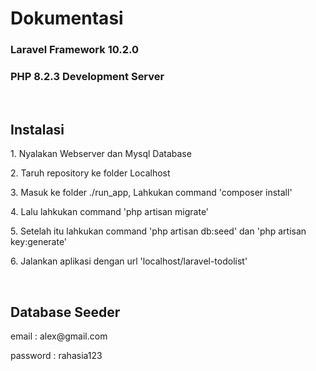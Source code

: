 # Dokumentasi

### Laravel Framework 10.2.0
### PHP 8.2.3 Development Server

<br>

## Instalasi
<p>1. Nyalakan Webserver dan Mysql Database</p>
<p>2. Taruh repository ke folder Localhost</p>
<p>3. Masuk ke folder ./run_app, Lahkukan command 'composer install'</p>
<p>4. Lalu lahkukan command 'php artisan migrate'</p>
<p>5. Setelah itu lahkukan command 'php artisan db:seed' dan 'php artisan key:generate'</p>
<p>6. Jalankan aplikasi dengan url 'localhost/laravel-todolist'</p>

<br>

## Database Seeder
<p>email : alex@gmail.com</p>
<p>password : rahasia123</p>